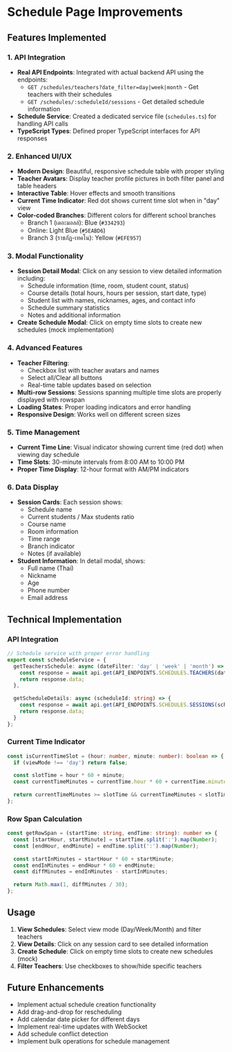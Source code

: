 # Schedule Page Improvements

## Features Implemented

### 1. API Integration
- **Real API Endpoints**: Integrated with actual backend API using the endpoints:
  - `GET /schedules/teachers?date_filter=day|week|month` - Get teachers with their schedules
  - `GET /schedules/:scheduleId/sessions` - Get detailed schedule information
- **Schedule Service**: Created a dedicated service file (`schedules.ts`) for handling API calls
- **TypeScript Types**: Defined proper TypeScript interfaces for API responses

### 2. Enhanced UI/UX
- **Modern Design**: Beautiful, responsive schedule table with proper styling
- **Teacher Avatars**: Display teacher profile pictures in both filter panel and table headers
- **Interactive Table**: Hover effects and smooth transitions
- **Current Time Indicator**: Red dot shows current time slot when in "day" view
- **Color-coded Branches**: Different colors for different school branches
  - Branch 1 (เดอะมอลล์): Blue (`#334293`)
  - Online: Light Blue (`#5EABD6`)
  - Branch 3 (ราชภัฏ-เทคโน): Yellow (`#EFE957`)

### 3. Modal Functionality
- **Session Detail Modal**: Click on any session to view detailed information including:
  - Schedule information (time, room, student count, status)
  - Course details (total hours, hours per session, start date, type)
  - Student list with names, nicknames, ages, and contact info
  - Schedule summary statistics
  - Notes and additional information
- **Create Schedule Modal**: Click on empty time slots to create new schedules (mock implementation)

### 4. Advanced Features
- **Teacher Filtering**: 
  - Checkbox list with teacher avatars and names
  - Select all/Clear all buttons
  - Real-time table updates based on selection
- **Multi-row Sessions**: Sessions spanning multiple time slots are properly displayed with rowspan
- **Loading States**: Proper loading indicators and error handling
- **Responsive Design**: Works well on different screen sizes

### 5. Time Management
- **Current Time Line**: Visual indicator showing current time (red dot) when viewing day schedule
- **Time Slots**: 30-minute intervals from 8:00 AM to 10:00 PM
- **Proper Time Display**: 12-hour format with AM/PM indicators

### 6. Data Display
- **Session Cards**: Each session shows:
  - Schedule name
  - Current students / Max students ratio
  - Course name
  - Room information
  - Time range
  - Branch indicator
  - Notes (if available)
- **Student Information**: In detail modal, shows:
  - Full name (Thai)
  - Nickname
  - Age
  - Phone number
  - Email address

## Technical Implementation

### API Integration
```typescript
// Schedule service with proper error handling
export const scheduleService = {
  getTeachersSchedule: async (dateFilter: 'day' | 'week' | 'month') => {
    const response = await api.get(API_ENDPOINTS.SCHEDULES.TEACHERS(dateFilter));
    return response.data;
  },
  
  getScheduleDetails: async (scheduleId: string) => {
    const response = await api.get(API_ENDPOINTS.SCHEDULES.SESSIONS(scheduleId));
    return response.data;
  }
};
```

### Current Time Indicator
```typescript
const isCurrentTimeSlot = (hour: number, minute: number): boolean => {
  if (viewMode !== 'day') return false;
  
  const slotTime = hour * 60 + minute;
  const currentTimeMinutes = currentTime.hour * 60 + currentTime.minute;
  
  return currentTimeMinutes >= slotTime && currentTimeMinutes < slotTime + 30;
};
```

### Row Span Calculation
```typescript
const getRowSpan = (startTime: string, endTime: string): number => {
  const [startHour, startMinute] = startTime.split(':').map(Number);
  const [endHour, endMinute] = endTime.split(':').map(Number);
  
  const startInMinutes = startHour * 60 + startMinute;
  const endInMinutes = endHour * 60 + endMinute;
  const diffMinutes = endInMinutes - startInMinutes;
  
  return Math.max(1, diffMinutes / 30);
};
```

## Usage
1. **View Schedules**: Select view mode (Day/Week/Month) and filter teachers
2. **View Details**: Click on any session card to see detailed information
3. **Create Schedule**: Click on empty time slots to create new schedules (mock)
4. **Filter Teachers**: Use checkboxes to show/hide specific teachers

## Future Enhancements
- Implement actual schedule creation functionality
- Add drag-and-drop for rescheduling
- Add calendar date picker for different days
- Implement real-time updates with WebSocket
- Add schedule conflict detection
- Implement bulk operations for schedule management
